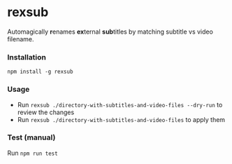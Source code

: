 # rexsub
Automagically **r**enames **ex**ternal **sub**titles by matching subtitle vs video filename.

### Installation
`npm install -g rexsub`

### Usage
- Run `rexsub ./directory-with-subtitles-and-video-files --dry-run` to review the changes
- Run `rexsub ./directory-with-subtitles-and-video-files` to apply them

### Test (manual)
Run `npm run test`

